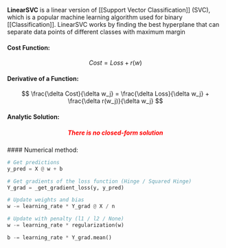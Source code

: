 **LinearSVC** is a linear version of [[Support Vector Classification]] (SVC), which is a popular machine learning algorithm used for binary [[Classification]]. LinearSVC works by finding the best hyperplane that can separate data points of different classes with maximum margin

#### Cost Function:
$$
Cost = Loss + r(w)
$$ 
#### Derivative of a Function:
$$
\frac{\delta Cost}{\delta w_j} = \frac{\delta Loss}{\delta w_j} + \frac{\delta r(w_j)}{\delta w_j}
$$

#### Analytic Solution:
<h5 align='center' style='color:red'>There is no closed-form solution</h5>
#### Numerical method:

```python
# Get predictions
y_pred = X @ w + b

# Get gradients of the loss function (Hinge / Squared Hinge)
Y_grad = _get_gradient_loss(y, y_pred)

# Update weights and bias
w -= learning_rate * Y_grad @ X / n

# Update with penalty (l1 / l2 / None)
w -= learning_rate * regularization(w)

b -= learning_rate * Y_grad.mean()
```